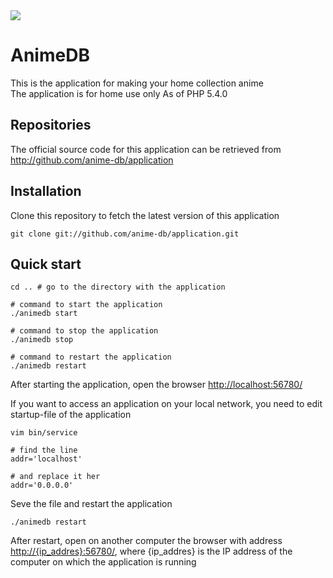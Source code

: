 <img src="http://anime-db.org/images/logo.jpg">

# AnimeDB #

This is the application for making your home collection anime<br/>
The application is for home use only
As of PHP 5.4.0

## Repositories ##

The official source code for this application can be retrieved from<br/>
<http://github.com/anime-db/application>

## Installation ##

Clone this repository to fetch the latest version of this application

    git clone git://github.com/anime-db/application.git

## Quick start ##

    cd .. # go to the directory with the application

    # command to start the application
    ./animedb start

    # command to stop the application
    ./animedb stop

    # command to restart the application
    ./animedb restart

After starting the application, open the browser <http://localhost:56780/>

If you want to access an application on your local network, you need to edit startup-file of the application

    vim bin/service

    # find the line
    addr='localhost'

    # and replace it her 
    addr='0.0.0.0'

Seve the file and restart the application

    ./animedb restart


After restart, open on another computer the browser with address <http://{ip_addres}:56780/>, where {ip_addres} is the IP address of the computer on which the application is running

